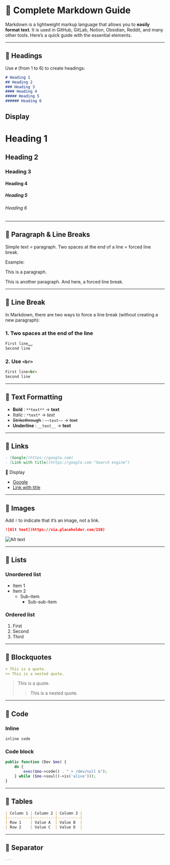 # 🌟 Complete Markdown Guide

Markdown is a lightweight markup language that allows you to **easily format text**.
It is used in GitHub, GitLab, Notion, Obsidian, Reddit, and many other tools.
Here’s a quick guide with the essential elements.

---

## 📌 Headings
Use `#` (from 1 to 6) to create headings:
```markdown
# Heading 1
## Heading 2
### Heading 3
#### Heading 4
##### Heading 5
###### Heading 6
```

Display
---
# Heading 1
## Heading 2
### Heading 3
#### Heading 4
##### Heading 5
###### Heading 6

---

## 📌 Paragraph & Line Breaks
Simple text = paragraph.
Two spaces at the end of a line = forced line break.

Example:

This is a paragraph.

This is another paragraph.
And here, a forced line break.

---

## 📌 Line Break

In Markdown, there are two ways to force a line break (without creating a new paragraph):

### 1. Two spaces at the end of the line
```markdown
First line␣␣
Second line
```

### 2. Use `<br>`
```markdown
First line<br>
Second line
```

---

## 📌 Text Formatting
- **Bold** : `**text**` → **text**
- *Italic* : `*text*` → *text*
- ~~Strikethrough~~ : `~~text~~` → ~~text~~
- __Underline__ : `__text__` → __text__

---

## 📌 Links
```markdown
- [Google](https://google.com)
- [Link with title](https://google.com "Search engine")
```
📌 Display
- [Google](https://google.com)
- [Link with title](https://google.com "Search engine")

---

## 📌 Images
Add `!` to indicate that it’s an image, not a link.

```markdown
![Alt text](https://via.placeholder.com/150)
```
![Alt text](https://www.gravatar.com/avatar/00000000000000000000000000000000?d=robohash&f=y)

---

## 📌 Lists
### Unordered list
- Item 1
- Item 2
  - Sub-item
    - Sub-sub-item

### Ordered list
1. First
2. Second
3. Third

---

## 📌 Blockquotes
```markdown
> This is a quote.
>> This is a nested quote.
```


> This is a quote.
>> This is a nested quote.

---

## 📌 Code
### Inline
`inline code`

### Code block
```php
public function (Dev $me) {
    do {
        exec($me->code() . " > /dev/null &");
    } while ($me->soul()->is('alive')));
}
```

---

## 📌 Tables
```markdown
| Column 1 | Column 2 | Column 3 |
|----------|----------|----------|
| Row 1    | Value A  | Value B  |
| Row 2    | Value C  | Value D  |
```

---

## 📌 Separator
```markdown
---
```
